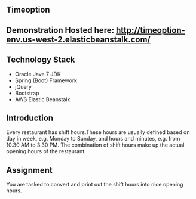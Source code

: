 Timeoption
-------------------

## Demonstration Hosted here: http://timeoption-env.us-west-2.elasticbeanstalk.com/


## Technology Stack
* Oracle Jave 7 JDK
* Spring (Boot) Framework
* jQuery
* Bootstrap
* AWS Elastic Beanstalk


## Introduction
Every restaurant has shift hours.These hours are usually defined based on day in week, e.g. Monday to Sunday, and hours and minutes, e.g. from 10.30 AM to 3.30 PM. The combination of shift hours make up the actual opening hours of the restaurant.


## Assignment
You are tasked to convert and print out the shift hours into nice opening hours.